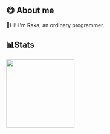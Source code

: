 ## 😋 About me
👋Hi! I'm Raka, an ordinary programmer.

## 📊Stats
<p align="left">
<a href="https://github.com/rakafebriansy">
  <img height="180em"  src="https://github-readme-stats-eight-theta.vercel.app/api/top-langs/?username=rakafebriansy&layout=compact&langs_count=8&theme=algolia"/>
</a>
</p>

<!--
**rakafebriansy/rakafebriansy** is a ✨ _special_ ✨ repository because its `README.md` (this file) appears on your GitHub profile.

Here are some ideas to get you started:

- 🔭 I’m currently working on ...
- 🌱 I’m currently learning ...
- 👯 I’m looking to collaborate on ...
- 🤔 I’m looking for help with ...
- 💬 Ask me about ...
- 📫 How to reach me: ...
- 😄 Pronouns: ...
- ⚡ Fun fact: ...
-->
